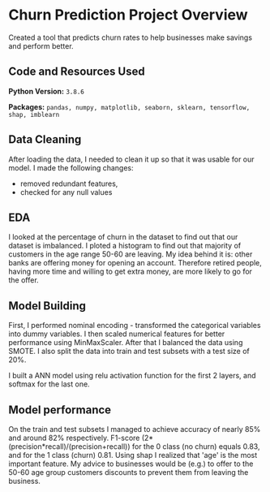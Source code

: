 # Churn Prediction Project Overview

Created a tool that predicts churn rates to help businesses make savings and perform better.

## Code and Resources Used
**Python Version:** `3.8.6`

**Packages:** `pandas, numpy, matplotlib, seaborn, sklearn, tensorflow, shap, imblearn`

## Data Cleaning
After loading the data, I needed to clean it up so that it was usable for our model. I made the following changes:
* removed redundant features,
* checked for any null values

## EDA
I looked at the percentage of churn in the dataset to find out that our dataset is imbalanced.
I ploted a histogram to find out that majority of customers in the age range 50-60 are leaving. My idea behind it is: other banks are offering money 
for opening an account. Therefore retired people, having more time and willing to get extra money, are more likely to go for the offer.

## Model Building
First, I performed nominal encoding - transformed the categorical variables into dummy variables. I then scaled numerical features for better performance using MinMaxScaler. After that I balanced the data using SMOTE. I also split the data into train and test subsets with a test size of 20%.

I built a ANN model using relu activation function for the first 2 layers, and softmax for the last one.

## Model performance
On the train and test subsets I managed to achieve accuracy of nearly 85% and around 82% respectively. F1-score (2*(precision*recall)/(precision+recall)) for the 0 class (no churn) equals 0.83, and for the 1 class (churn) 0.81. Using shap I realized that 'age' is the most important feature. My advice to businesses would be (e.g.) to offer to the 50-60  age group customers discounts to prevent them from leaving the business.
